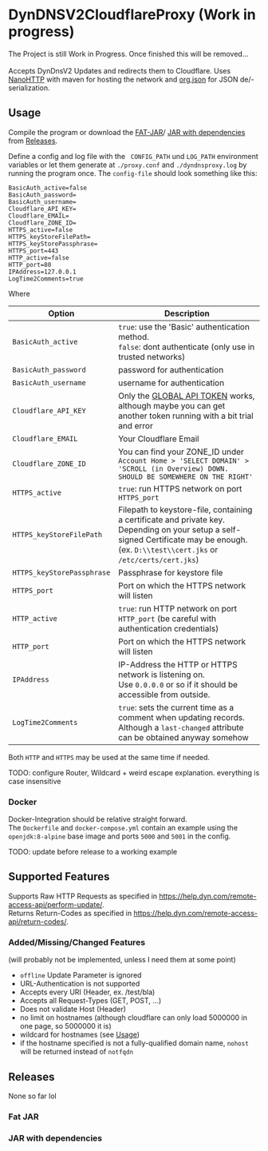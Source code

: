 # DynDNSV2CloudflareProxy (Work in progress)
The Project is still Work in Progress. Once finished this will be removed...<br><br>
Accepts DynDnsV2 Updates and redirects them to Cloudflare. 
Uses [NanoHTTP](https://github.com/NanoHttpd/nanohttpd) with maven for hosting the network and [org.json](https://github.com/douglascrockford/JSON-java) for JSON de/-serialization.

## Usage
Compile the program or download the [FAT-JAR](#fat-jar)/ [JAR with dependencies](#jar-with-dependencies) from [Releases](#releases).

Define a config and log file with the `` CONFIG_PATH`` und ``LOG_PATH`` environment variables 
or let them generate at ``./proxy.conf`` and ``./dyndnsproxy.log`` by running the program once.
The ``config-file`` should look something like this:
````lombok.config
BasicAuth_active=false
BasicAuth_password=
BasicAuth_username=
Cloudflare_API_KEY=
Cloudflare_EMAIL=
Cloudflare_ZONE_ID=
HTTPS_active=false
HTTPS_keyStoreFilePath=
HTTPS_keyStorePassphrase=
HTTPS_port=443
HTTP_active=false
HTTP_port=80
IPAddress=127.0.0.1
LogTime2Comments=true
````


Where

| Option                       | Description                                                                                                                                                                                             |
|------------------------------|---------------------------------------------------------------------------------------------------------------------------------------------------------------------------------------------------------|
| ``BasicAuth_active``         | ``true``: use the 'Basic' authentication method.<br/>``false``: dont authenticate (only use in trusted networks)                                                                                        |
| ``BasicAuth_password``       | password for authentication                                                                                                                                                                             |
| ``BasicAuth_username``       | username for authentication                                                                                                                                                                             |
| ``Cloudflare_API_KEY``       | Only the [GLOBAL API TOKEN](https://dash.cloudflare.com/profile/api-tokens) works, although maybe you can get another token running with a bit trial and error                                          |
| ``Cloudflare_EMAIL``         | Your Cloudflare Email                                                                                                                                                                                   |
| ``Cloudflare_ZONE_ID``       | You can find your ZONE_ID under ``Account Home > 'SELECT DOMAIN' > 'SCROLL (in Overview) DOWN. SHOULD BE SOMEWHERE ON THE RIGHT' ``                                                                     |
| ``HTTPS_active``             | ``true``: run HTTPS network on port ``HTTPS_port``                                                                                                                                                      |
| ``HTTPS_keyStoreFilePath``   | Filepath to keystore-file, containing a certificate and private key. <br/>Depending on your setup a self-signed Certificate may be enough. <br/>(ex. ``D:\\test\\cert.jks`` or ``/etc/certs/cert.jks``) |
| ``HTTPS_keyStorePassphrase`` | Passphrase for keystore file                                                                                                                                                                            |
| ``HTTPS_port``               | Port on which the HTTPS network will listen                                                                                                                                                             |
| ``HTTP_active``              | ``true``: run HTTP network on port ``HTTP_port`` (be careful with authentication credentials)                                                                                                           |
| ``HTTP_port``                | Port on which the HTTPS network will listen                                                                                                                                                             |
| ``IPAddress``                | IP-Address the HTTP or HTTPS network is listening on.<br/>Use ``0.0.0.0`` or so if it should be accessible from outside.                                                                                |
| ``LogTime2Comments``         | ``true``: sets the current time as a comment when updating records. Although a ``last-changed`` attribute can be obtained anyway somehow                                                                |

Both ``HTTP`` and ``HTTPS`` may be used at the same time if needed.

TODO: configure Router, Wildcard + weird escape explanation. everything is case insensitive

### Docker
Docker-Integration should be relative straight forward. <br>
The ``Dockerfile`` and ``docker-compose.yml`` contain an example using the ``openjdk:8-alpine`` base image and ports ``5000`` and ``5001`` in the config.

TODO: update before release to a working example


## Supported Features
Supports Raw HTTP Requests as specified in https://help.dyn.com/remote-access-api/perform-update/. <br>
Returns Return-Codes as specified in https://help.dyn.com/remote-access-api/return-codes/.
### Added/Missing/Changed Features
(will probably not be implemented, unless I need them at some point)
- ``offline`` Update Parameter is ignored
- URL-Authentication is not supported
- Accepts every URI (Header, ex. /test/bla)
- Accepts all Request-Types (GET, POST, ...)
- Does not validate Host (Header)
- no limit on hostnames (although cloudflare can only load 5000000 in one page, so 5000000 it is)
- wildcard for hostnames (see [Usage](#usage))
- if the hostname specified is not a fully-qualified domain name, ``nohost`` will be returned instead of ``notfqdn``

## Releases
None so far lol
### Fat JAR

### JAR with dependencies
